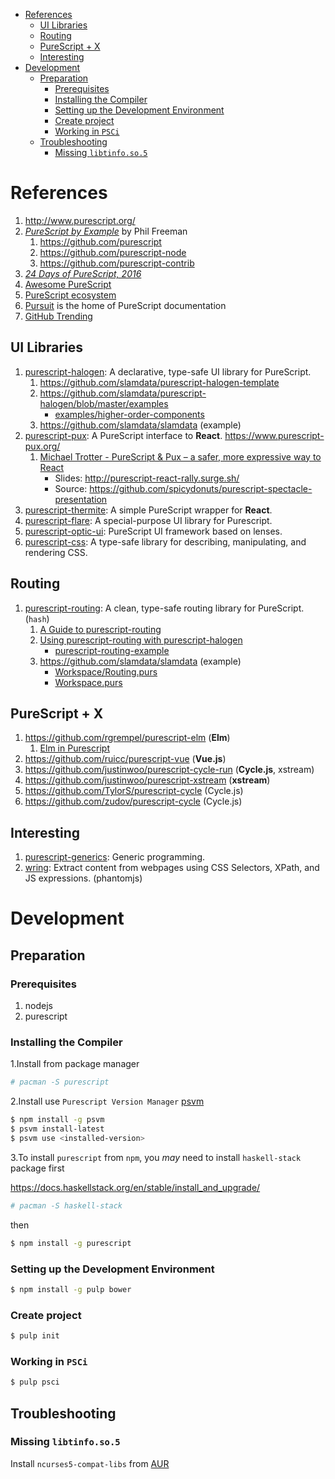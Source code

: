 - [References](#org78241ea)
  - [UI Libraries](#orgb24e665)
  - [Routing](#org3adfa49)
  - [PureScript + X](#org07073fe)
  - [Interesting](#org3f41b36)
- [Development](#orgb294ab2)
  - [Preparation](#orgf00b18c)
    - [Prerequisites](#org269f57e)
    - [Installing the Compiler](#org7a87a58)
    - [Setting up the Development Environment](#orgd0f4d1f)
    - [Create project](#org122aa9f)
    - [Working in `PSCi`](#org6e28ec9)
  - [Troubleshooting](#org875b80f)
    - [Missing `libtinfo.so.5`](#org4905ab0)



<a id="org78241ea"></a>

# References

1.  <http://www.purescript.org/>
2.  [*PureScript by Example*](https://leanpub.com/purescript) by Phil Freeman
    1.  <https://github.com/purescript>
    2.  <https://github.com/purescript-node>
    3.  <https://github.com/purescript-contrib>
3.  [*24 Days of PureScript, 2016*](https://github.com/paf31/24-days-of-purescript-2016)
4.  [Awesome PureScript](https://github.com/passy/awesome-purescript)
5.  [PureScript ecosystem](https://github.com/xgrommx/purescript-ecosystem)
6.  [Pursuit](https://pursuit.purescript.org) is the home of PureScript documentation
7.  [GitHub Trending](https://github.com/trending/purescript)


<a id="orgb24e665"></a>

## UI Libraries

1.  [purescript-halogen](https://github.com/slamdata/purescript-halogen): A declarative, type-safe UI library for PureScript.
    1.  <https://github.com/slamdata/purescript-halogen-template>
    2.  <https://github.com/slamdata/purescript-halogen/blob/master/examples>
        -   [examples/higher-order-components](https://github.com/slamdata/purescript-halogen/blob/master/examples/higher-order-components)
    3.  <https://github.com/slamdata/slamdata> (example)
2.  [purescript-pux](https://github.com/alexmingoia/purescript-pux): A PureScript interface to **React**. <https://www.purescript-pux.org/>
    1.  [Michael Trotter - PureScript & Pux &#x2013; a safer, more expressive way to React](https://www.youtube.com/watch?v=MvAiOTJNLNQ)
        -   Slides: <http://purescript-react-rally.surge.sh/>
        -   Source: <https://github.com/spicydonuts/purescript-spectacle-presentation>
3.  [purescript-thermite](https://github.com/paf31/purescript-thermite): A simple PureScript wrapper for **React**.
4.  [purescript-flare](https://github.com/sharkdp/purescript-flare): A special-purpose UI library for Purescript.
5.  [purescript-optic-ui](https://github.com/zrho/purescript-optic-ui): PureScript UI framework based on lenses.
6.  [purescript-css](https://github.com/slamdata/purescript-css): A type-safe library for describing, manipulating, and rendering CSS.


<a id="org3adfa49"></a>

## Routing

1.  [purescript-routing](https://github.com/slamdata/purescript-routing): A clean, type-safe routing library for PureScript. (`hash`)
    1.  [A Guide to purescript-routing](https://github.com/slamdata/purescript-routing/blob/master/GUIDE.md)
    2.  [Using purescript-routing with purescript-halogen](http://www.parsonsmatt.org/2015/10/22/purescript_router.html)
        -   [purescript-routing-example](https://github.com/parsonsmatt/purescript-routing-example)
    3.  <https://github.com/slamdata/slamdata> (example)
        -   [Workspace/Routing.purs](https://github.com/slamdata/slamdata/blob/master/src/SlamData/Workspace/Routing.purs)
        -   [Workspace.purs](https://github.com/slamdata/slamdata/blob/master/src/SlamData/Workspace.purs)


<a id="org07073fe"></a>

## PureScript + X

1.  <https://github.com/rgrempel/purescript-elm> (**Elm**)
    1.  [Elm in Purescript](https://www.youtube.com/watch?v=O_kWwaghZ9U)
2.  <https://github.com/ruicc/purescript-vue> (**Vue.js**)
3.  <https://github.com/justinwoo/purescript-cycle-run> (**Cycle.js**, xstream)
4.  <https://github.com/justinwoo/purescript-xstream> (**xstream**)
5.  <https://github.com/TylorS/purescript-cycle> (Cycle.js)
6.  <https://github.com/zudov/purescript-cycle> (Cycle.js)


<a id="org3f41b36"></a>

## Interesting

1.  [purescript-generics](https://github.com/purescript/purescript-generics): Generic programming.
2.  [wring](https://github.com/osener/wring): Extract content from webpages using CSS Selectors, XPath, and JS expressions. (phantomjs)


<a id="orgb294ab2"></a>

# Development


<a id="orgf00b18c"></a>

## Preparation


<a id="org269f57e"></a>

### Prerequisites

1.  nodejs
2.  purescript


<a id="org7a87a58"></a>

### Installing the Compiler

1.Install from package manager

```bash
# pacman -S purescript
```

2.Install use `Purescript Version Manager` [psvm](https://github.com/ThomasCrevoisier/psvm-js)

```bash
$ npm install -g psvm
$ psvm install-latest
$ psvm use <installed-version>
```

3.To install `purescript` from `npm`, you *may* need to install `haskell-stack` package first

<https://docs.haskellstack.org/en/stable/install_and_upgrade/>

```bash
# pacman -S haskell-stack
```

then

```bash
$ npm install -g purescript
```


<a id="orgd0f4d1f"></a>

### Setting up the Development Environment

```bash
$ npm install -g pulp bower
```


<a id="org122aa9f"></a>

### Create project

```bash
$ pulp init
```


<a id="org6e28ec9"></a>

### Working in `PSCi`

```bash
$ pulp psci
```


<a id="org875b80f"></a>

## Troubleshooting


<a id="org4905ab0"></a>

### Missing `libtinfo.so.5`

Install `ncurses5-compat-libs` from [AUR](https://aur.archlinux.org/packages/ncurses5-compat-libs/)
